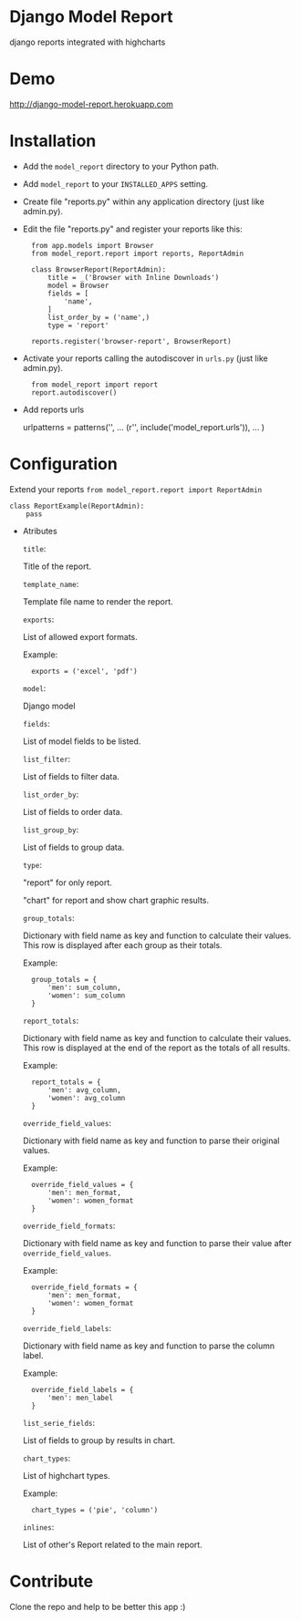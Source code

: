 Django Model Report
===================

django reports integrated with highcharts


Demo
====

http://django-model-report.herokuapp.com


Installation
============

* Add the ``model_report`` directory to your Python path.

* Add ``model_report`` to your ``INSTALLED_APPS`` setting.

* Create file "reports.py" within any application directory (just like admin.py).

* Edit the file "reports.py" and register your reports like this:

        from app.models import Browser
        from model_report.report import reports, ReportAdmin

        class BrowserReport(ReportAdmin):
            title = _('Browser with Inline Downloads')
            model = Browser
            fields = [
                'name',
            ]
            list_order_by = ('name',)
            type = 'report'

        reports.register('browser-report', BrowserReport)

* Activate your reports calling the autodiscover in ``urls.py`` (just like admin.py).

        from model_report import report
        report.autodiscover()

* Add reports urls

    urlpatterns = patterns('',
        ...
        (r'', include('model_report.urls')),
        ...
    )


Configuration
=============

Extend your reports ``from model_report.report import ReportAdmin``

    class ReportExample(ReportAdmin):
        pass

* Atributes

    ``title``:

    Title of the report.

    ``template_name``:

    Template file name to render the report.

    ``exports``:

    List of allowed export formats.

    Example:

        exports = ('excel', 'pdf')

    ``model``:

    Django model

    ``fields``:

    List of model fields to be listed.

    ``list_filter``:

    List of fields to filter data.

    ``list_order_by``:

    List of fields to order data.

    ``list_group_by``:

    List of fields to group data.

    ``type``:

    "report" for only report.

    "chart" for report and show chart graphic results.

    ``group_totals``:

    Dictionary with field name as key and function to calculate their values.
    This row is displayed after each group as their totals.

    Example:

        group_totals = {
            'men': sum_column,
            'women': sum_column
        }

    ``report_totals``:

    Dictionary with field name as key and function to calculate their values.
    This row is displayed at the end of the report as the totals of all results.

    Example:

        report_totals = {
            'men': avg_column,
            'women': avg_column
        }

    ``override_field_values``:

    Dictionary with field name as key and function to parse their original values.


    Example:

        override_field_values = {
            'men': men_format,
            'women': women_format
        }

    ``override_field_formats``:

    Dictionary with field name as key and function to parse their value after ``override_field_values``.


    Example:

        override_field_formats = {
            'men': men_format,
            'women': women_format
        }

    ``override_field_labels``:

    Dictionary with field name as key and function to parse the column label.


    Example:

        override_field_labels = {
            'men': men_label
        }

    ``list_serie_fields``:

    List of fields to group by results in chart.

    ``chart_types``:

    List of highchart types.

    Example:

        chart_types = ('pie', 'column')

    ``inlines``:

    List of other's Report related to the main report.


Contribute
==========

Clone the repo and help to be better this app :)
